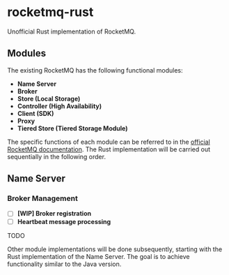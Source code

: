 # rocketmq-rust

Unofficial Rust implementation of RocketMQ.

## Modules

The existing RocketMQ has the following functional modules:

- **Name Server**
- **Broker**
- **Store (Local Storage)**
- **Controller (High Availability)**
- **Client (SDK)**
- **Proxy**
- **Tiered Store (Tiered Storage Module)**

The specific functions of each module can be referred to in the [official RocketMQ documentation](https://github.com/apache/rocketmq/tree/develop/docs). The Rust implementation will be carried out sequentially in the following order.

## Name Server

### Broker Management

- [ ] **[WIP] Broker registration**
- [ ] **Heartbeat message processing**

TODO

Other module implementations will be done subsequently, starting with the Rust implementation of the Name Server. The goal is to achieve functionality similar to the Java version.